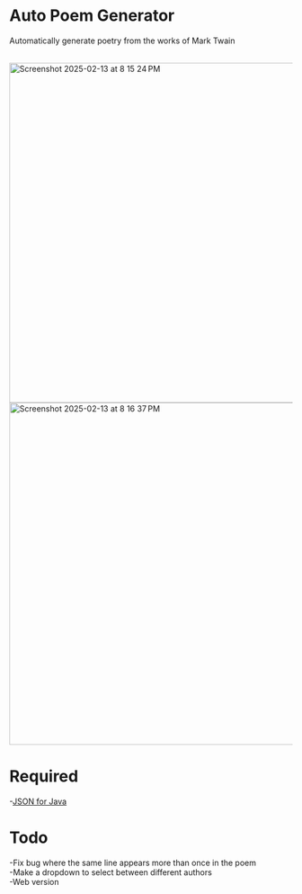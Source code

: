 # Auto Poem Generator

Automatically generate poetry from the works of Mark Twain

<br>

<img width="604" alt="Screenshot 2025-02-13 at 8 15 24 PM" src="https://github.com/user-attachments/assets/5de8b108-661e-433f-9c1e-18e1a019d16b" />

<img width="608" alt="Screenshot 2025-02-13 at 8 16 37 PM" src="https://github.com/user-attachments/assets/c790ed85-b101-4357-8a35-4c039cb8dc4b" />

# Required
-[JSON for Java](https://mvnrepository.com/artifact/org.json/json/20140107)


# Todo

-Fix bug where the same line appears more than once in the poem <br>
-Make a dropdown to select between different authors <br>
-Web version <br>


